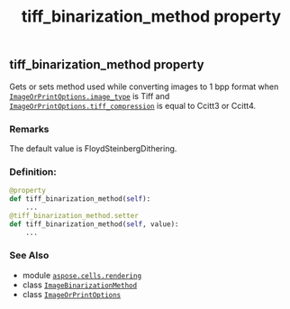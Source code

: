 ﻿---
title: tiff_binarization_method property
second_title: Aspose.Cells for Python via .NET API References
description: 
type: docs
weight: 350
url: /aspose.cells.rendering/imageorprintoptions/tiff_binarization_method/
is_root: false
---

## tiff_binarization_method property


Gets or sets method used while converting images to 1 bpp format 
when [`ImageOrPrintOptions.image_type`](/cells/python-net/aspose.cells.rendering/imageorprintoptions#image_type) is Tiff and [`ImageOrPrintOptions.tiff_compression`](/cells/python-net/aspose.cells.rendering/imageorprintoptions#tiff_compression) is equal to Ccitt3 or Ccitt4.

### Remarks 


The default value is FloydSteinbergDithering.
### Definition:
```python
@property
def tiff_binarization_method(self):
    ...
@tiff_binarization_method.setter
def tiff_binarization_method(self, value):
    ...
```

### See Also
* module [`aspose.cells.rendering`](../../)
* class [`ImageBinarizationMethod`](/cells/python-net/aspose.cells.rendering/imagebinarizationmethod)
* class [`ImageOrPrintOptions`](/cells/python-net/aspose.cells.rendering/imageorprintoptions)
